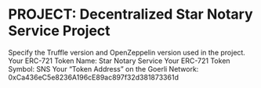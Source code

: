 # PROJECT: Decentralized Star Notary Service Project

Specify the Truffle version and OpenZeppelin version used in the project.
Your ERC-721 Token Name: Star Notary Service
Your ERC-721 Token Symbol: SNS
Your “Token Address” on the Goerli Network:
0xCa436eC5e8236A196cE89ac897f32d381873361d

